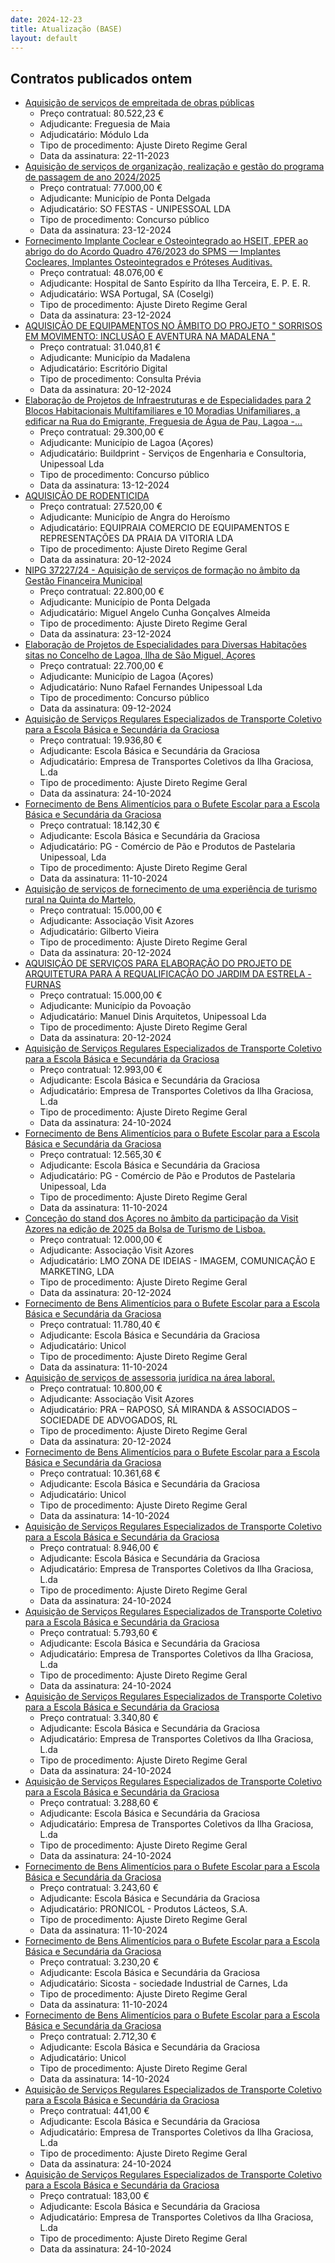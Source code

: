 ```yaml
---
date: 2024-12-23
title: Atualização (BASE)
layout: default
---
```

## Contratos publicados ontem

* [Aquisição de serviços de empreitada de obras públicas](https://www.base.gov.pt/Base4/pt/detalhe/?type=contratos&id=11103888)
  * Preço contratual: 80.522,23 €
  * Adjudicante: Freguesia de Maia
  * Adjudicatário: Módulo Lda
  * Tipo de procedimento: Ajuste Direto Regime Geral
  * Data da assinatura: 22-11-2023
* [Aquisição de serviços de organização, realização e gestão do programa de passagem de ano 2024/2025](https://www.base.gov.pt/Base4/pt/detalhe/?type=contratos&id=11105758)
  * Preço contratual: 77.000,00 €
  * Adjudicante: Município de Ponta Delgada
  * Adjudicatário: SO FESTAS - UNIPESSOAL LDA
  * Tipo de procedimento: Concurso público
  * Data da assinatura: 23-12-2024
* [Fornecimento Implante Coclear e Osteointegrado ao HSEIT, EPER ao abrigo do
do Acordo Quadro 476/2023 do SPMS — Implantes Cocleares, Implantes Osteointegrados e Próteses Auditivas.](https://www.base.gov.pt/Base4/pt/detalhe/?type=contratos&id=11105390)
  * Preço contratual: 48.076,00 €
  * Adjudicante: Hospital de Santo Espírito da Ilha Terceira, E. P. E. R.
  * Adjudicatário: WSA Portugal, SA (Coselgi)
  * Tipo de procedimento: Ajuste Direto Regime Geral
  * Data da assinatura: 23-12-2024
* [AQUISIÇÃO DE EQUIPAMENTOS NO ÂMBITO DO PROJETO " SORRISOS EM MOVIMENTO: INCLUSÃO E AVENTURA NA MADALENA "](https://www.base.gov.pt/Base4/pt/detalhe/?type=contratos&id=11105817)
  * Preço contratual: 31.040,81 €
  * Adjudicante: Município da Madalena
  * Adjudicatário: Escritório Digital
  * Tipo de procedimento: Consulta Prévia
  * Data da assinatura: 20-12-2024
* [Elaboração de Projetos de Infraestruturas e de Especialidades para 2 Blocos Habitacionais Multifamiliares e 10 Moradias Unifamiliares, a edificar na Rua do Emigrante, Freguesia de Água de Pau, Lagoa -...](https://www.base.gov.pt/Base4/pt/detalhe/?type=contratos&id=11104858)
  * Preço contratual: 29.300,00 €
  * Adjudicante: Município de Lagoa (Açores)
  * Adjudicatário: Buildprint - Serviços de Engenharia e Consultoria, Unipessoal Lda
  * Tipo de procedimento: Concurso público
  * Data da assinatura: 13-12-2024
* [AQUISIÇÃO DE RODENTICIDA](https://www.base.gov.pt/Base4/pt/detalhe/?type=contratos&id=11104238)
  * Preço contratual: 27.520,00 €
  * Adjudicante: Município de Angra do Heroísmo
  * Adjudicatário: EQUIPRAIA COMERCIO DE EQUIPAMENTOS E REPRESENTAÇÕES DA PRAIA DA VITORIA LDA
  * Tipo de procedimento: Ajuste Direto Regime Geral
  * Data da assinatura: 20-12-2024
* [NIPG 37227/24 - Aquisição de serviços de formação no âmbito da Gestão Financeira Municipal](https://www.base.gov.pt/Base4/pt/detalhe/?type=contratos&id=11105885)
  * Preço contratual: 22.800,00 €
  * Adjudicante: Município de Ponta Delgada
  * Adjudicatário: Miguel Angelo Cunha Gonçalves Almeida
  * Tipo de procedimento: Ajuste Direto Regime Geral
  * Data da assinatura: 23-12-2024
* [Elaboração de Projetos de Especialidades para Diversas Habitações sitas no Concelho de Lagoa, Ilha de São Miguel, Açores](https://www.base.gov.pt/Base4/pt/detalhe/?type=contratos&id=11104882)
  * Preço contratual: 22.700,00 €
  * Adjudicante: Município de Lagoa (Açores)
  * Adjudicatário: Nuno Rafael Fernandes Unipessoal Lda
  * Tipo de procedimento: Concurso público
  * Data da assinatura: 09-12-2024
* [Aquisição de Serviços Regulares Especializados de Transporte Coletivo para a Escola Básica e Secundária da Graciosa](https://www.base.gov.pt/Base4/pt/detalhe/?type=contratos&id=11104792)
  * Preço contratual: 19.936,80 €
  * Adjudicante: Escola Básica e Secundária da Graciosa
  * Adjudicatário: Empresa de Transportes Coletivos da Ilha Graciosa, L.da
  * Tipo de procedimento: Ajuste Direto Regime Geral
  * Data da assinatura: 24-10-2024
* [Fornecimento de Bens Alimentícios para o Bufete Escolar para a Escola Básica e Secundária da Graciosa](https://www.base.gov.pt/Base4/pt/detalhe/?type=contratos&id=11103964)
  * Preço contratual: 18.142,30 €
  * Adjudicante: Escola Básica e Secundária da Graciosa
  * Adjudicatário: PG - Comércio de Pão e Produtos de Pastelaria Unipessoal, Lda
  * Tipo de procedimento: Ajuste Direto Regime Geral
  * Data da assinatura: 11-10-2024
* [Aquisição de serviços de fornecimento de uma experiência de turismo rural na Quinta do Martelo,](https://www.base.gov.pt/Base4/pt/detalhe/?type=contratos&id=11104631)
  * Preço contratual: 15.000,00 €
  * Adjudicante: Associação Visit Azores
  * Adjudicatário: Gilberto Vieira
  * Tipo de procedimento: Ajuste Direto Regime Geral
  * Data da assinatura: 20-12-2024
* [AQUISIÇÃO DE SERVIÇOS PARA ELABORAÇÃO DO PROJETO DE ARQUITETURA PARA A REQUALIFICAÇÃO DO JARDIM DA ESTRELA - FURNAS](https://www.base.gov.pt/Base4/pt/detalhe/?type=contratos&id=11103529)
  * Preço contratual: 15.000,00 €
  * Adjudicante: Município da Povoação
  * Adjudicatário: Manuel Dinis Arquitetos, Unipessoal Lda
  * Tipo de procedimento: Ajuste Direto Regime Geral
  * Data da assinatura: 20-12-2024
* [Aquisição de Serviços Regulares Especializados de Transporte Coletivo para a Escola Básica e Secundária da Graciosa](https://www.base.gov.pt/Base4/pt/detalhe/?type=contratos&id=11104802)
  * Preço contratual: 12.993,00 €
  * Adjudicante: Escola Básica e Secundária da Graciosa
  * Adjudicatário: Empresa de Transportes Coletivos da Ilha Graciosa, L.da
  * Tipo de procedimento: Ajuste Direto Regime Geral
  * Data da assinatura: 24-10-2024
* [Fornecimento de Bens Alimentícios para o Bufete Escolar para a Escola Básica e Secundária da Graciosa](https://www.base.gov.pt/Base4/pt/detalhe/?type=contratos&id=11103923)
  * Preço contratual: 12.565,30 €
  * Adjudicante: Escola Básica e Secundária da Graciosa
  * Adjudicatário: PG - Comércio de Pão e Produtos de Pastelaria Unipessoal, Lda
  * Tipo de procedimento: Ajuste Direto Regime Geral
  * Data da assinatura: 11-10-2024
* [Conceção do stand dos Açores no âmbito da participação da Visit Azores na edição de 2025 da Bolsa de Turismo de Lisboa.](https://www.base.gov.pt/Base4/pt/detalhe/?type=contratos&id=11104841)
  * Preço contratual: 12.000,00 €
  * Adjudicante: Associação Visit Azores
  * Adjudicatário: LMO ZONA DE IDEIAS - IMAGEM, COMUNICAÇÃO E MARKETING, LDA
  * Tipo de procedimento: Ajuste Direto Regime Geral
  * Data da assinatura: 20-12-2024
* [Fornecimento de Bens Alimentícios para o Bufete Escolar para a Escola Básica e Secundária da Graciosa](https://www.base.gov.pt/Base4/pt/detalhe/?type=contratos&id=11104079)
  * Preço contratual: 11.780,40 €
  * Adjudicante: Escola Básica e Secundária da Graciosa
  * Adjudicatário: Unicol
  * Tipo de procedimento: Ajuste Direto Regime Geral
  * Data da assinatura: 11-10-2024
* [Aquisição de serviços de assessoria jurídica na área laboral.](https://www.base.gov.pt/Base4/pt/detalhe/?type=contratos&id=11105499)
  * Preço contratual: 10.800,00 €
  * Adjudicante: Associação Visit Azores
  * Adjudicatário: PRA – RAPOSO, SÁ MIRANDA & ASSOCIADOS – SOCIEDADE DE ADVOGADOS, RL
  * Tipo de procedimento: Ajuste Direto Regime Geral
  * Data da assinatura: 20-12-2024
* [Fornecimento de Bens Alimentícios para o Bufete Escolar para a Escola Básica e Secundária da Graciosa](https://www.base.gov.pt/Base4/pt/detalhe/?type=contratos&id=11104246)
  * Preço contratual: 10.361,68 €
  * Adjudicante: Escola Básica e Secundária da Graciosa
  * Adjudicatário: Unicol
  * Tipo de procedimento: Ajuste Direto Regime Geral
  * Data da assinatura: 14-10-2024
* [Aquisição de Serviços Regulares Especializados de Transporte Coletivo para a Escola Básica e Secundária da Graciosa](https://www.base.gov.pt/Base4/pt/detalhe/?type=contratos&id=11104786)
  * Preço contratual: 8.946,00 €
  * Adjudicante: Escola Básica e Secundária da Graciosa
  * Adjudicatário: Empresa de Transportes Coletivos da Ilha Graciosa, L.da
  * Tipo de procedimento: Ajuste Direto Regime Geral
  * Data da assinatura: 24-10-2024
* [Aquisição de Serviços Regulares Especializados de Transporte Coletivo para a Escola Básica e Secundária da Graciosa](https://www.base.gov.pt/Base4/pt/detalhe/?type=contratos&id=11104799)
  * Preço contratual: 5.793,60 €
  * Adjudicante: Escola Básica e Secundária da Graciosa
  * Adjudicatário: Empresa de Transportes Coletivos da Ilha Graciosa, L.da
  * Tipo de procedimento: Ajuste Direto Regime Geral
  * Data da assinatura: 24-10-2024
* [Aquisição de Serviços Regulares Especializados de Transporte Coletivo para a Escola Básica e Secundária da Graciosa](https://www.base.gov.pt/Base4/pt/detalhe/?type=contratos&id=11104943)
  * Preço contratual: 3.340,80 €
  * Adjudicante: Escola Básica e Secundária da Graciosa
  * Adjudicatário: Empresa de Transportes Coletivos da Ilha Graciosa, L.da
  * Tipo de procedimento: Ajuste Direto Regime Geral
  * Data da assinatura: 24-10-2024
* [Aquisição de Serviços Regulares Especializados de Transporte Coletivo para a Escola Básica e Secundária da Graciosa](https://www.base.gov.pt/Base4/pt/detalhe/?type=contratos&id=11104970)
  * Preço contratual: 3.288,60 €
  * Adjudicante: Escola Básica e Secundária da Graciosa
  * Adjudicatário: Empresa de Transportes Coletivos da Ilha Graciosa, L.da
  * Tipo de procedimento: Ajuste Direto Regime Geral
  * Data da assinatura: 24-10-2024
* [Fornecimento de Bens Alimentícios para o Bufete Escolar para a Escola Básica e Secundária da Graciosa](https://www.base.gov.pt/Base4/pt/detalhe/?type=contratos&id=11103581)
  * Preço contratual: 3.243,60 €
  * Adjudicante: Escola Básica e Secundária da Graciosa
  * Adjudicatário: PRONICOL - Produtos Lácteos, S.A.
  * Tipo de procedimento: Ajuste Direto Regime Geral
  * Data da assinatura: 11-10-2024
* [Fornecimento de Bens Alimentícios para o Bufete Escolar para a Escola Básica e Secundária da Graciosa](https://www.base.gov.pt/Base4/pt/detalhe/?type=contratos&id=11104154)
  * Preço contratual: 3.230,20 €
  * Adjudicante: Escola Básica e Secundária da Graciosa
  * Adjudicatário: Sicosta - sociedade Industrial de Carnes, Lda
  * Tipo de procedimento: Ajuste Direto Regime Geral
  * Data da assinatura: 11-10-2024
* [Fornecimento de Bens Alimentícios para o Bufete Escolar para a Escola Básica e Secundária da Graciosa](https://www.base.gov.pt/Base4/pt/detalhe/?type=contratos&id=11104258)
  * Preço contratual: 2.712,30 €
  * Adjudicante: Escola Básica e Secundária da Graciosa
  * Adjudicatário: Unicol
  * Tipo de procedimento: Ajuste Direto Regime Geral
  * Data da assinatura: 14-10-2024
* [Aquisição de Serviços Regulares Especializados de Transporte Coletivo para a Escola Básica e Secundária da Graciosa](https://www.base.gov.pt/Base4/pt/detalhe/?type=contratos&id=11105284)
  * Preço contratual: 441,00 €
  * Adjudicante: Escola Básica e Secundária da Graciosa
  * Adjudicatário: Empresa de Transportes Coletivos da Ilha Graciosa, L.da
  * Tipo de procedimento: Ajuste Direto Regime Geral
  * Data da assinatura: 24-10-2024
* [Aquisição de Serviços Regulares Especializados de Transporte Coletivo para a Escola Básica e Secundária da Graciosa](https://www.base.gov.pt/Base4/pt/detalhe/?type=contratos&id=11105265)
  * Preço contratual: 183,00 €
  * Adjudicante: Escola Básica e Secundária da Graciosa
  * Adjudicatário: Empresa de Transportes Coletivos da Ilha Graciosa, L.da
  * Tipo de procedimento: Ajuste Direto Regime Geral
  * Data da assinatura: 24-10-2024

